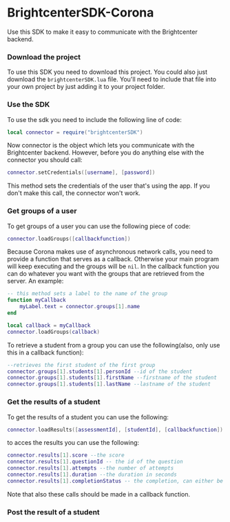 BrightcenterSDK-Corona
=======================

Use this SDK to make it easy to communicate with the Brightcenter backend. 

### Download the project
To use this SDK you need to download this project. You could also just download the `brightcenterSDK.lua` file.
You'll need to include that file into your own project by just adding it to your project folder.

### Use the SDK
To use the sdk you need to include the following line of code:

```lua
local connector = require("brightcenterSDK")
```

Now connector is the object which lets you communicate with the Brightcenter backend. However, before you do anything else with the connector you should call:

```lua
connector.setCredentials([username], [password])
```
This method sets the credentials of the user that's using the app. If you don't make this call, the connector won't work.


### Get groups of a user
To get groups of a user you can use the following piece of code:
```lua
connector.loadGroups([callbackfunction])
```
Because Corona makes use of asynchronous network calls, you need to provide a function that serves as a callback. Otherwise your main program will keep executing and the groups will be `nil`. In the callback function you can do whatever you want with the groups that are retrieved from the server. An example:
```lua
-- this method sets a label to the name of the group
function myCallback
    myLabel.text = connector.groups[1].name
end

local callback = myCallback
connector.loadGroups(callback)
```

To retrieve a student from a group you can use the following(also, only use this in a callback function):
```lua
--retrieves the first student of the first group
connector.groups[1].students[1].personId --id of the student
connector.groups[1].students[1].firstName --firstname of the student
connector.groups[1].students[1].lastName --lastname of the student
```

### Get the results of a student
To get the results of a student you can use the following:
```lua
connector.loadResults([assessmentId], [studentId], [callbackfunction])
```

to acces the results you can use the following:
```lua
connector.results[1].score --the score
connector.results[1].questionId -- the id of the question
connector.results[1].attempts --the number of attempts
connector.results[1].duration --the duration in seconds
connector.results[1].completionStatus -- the completion, can either be "COMPLETED" or "INCOMPLETE"
```

Note that also these calls should be made in a callback function.

### Post the result of a student








